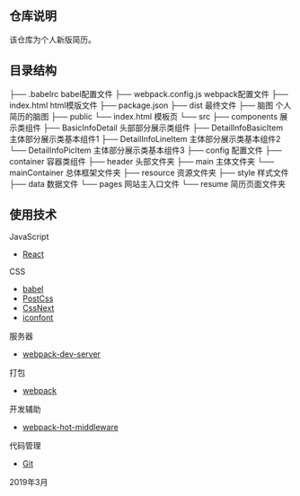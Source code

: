 ## 仓库说明
该仓库为个人新版简历。

 ## 目录结构

├── .babelrc babel配置文件
├── webpack.config.js webpack配置文件
├── index.html html模版文件
├── package.json
├── dist 最终文件
├── 脑图 个人简历的脑图
├── public
    └── index.html 模板页
└── src
    ├── components 展示类组件
        ├── BasicInfoDetail 头部部分展示类组件
        ├── DetailInfoBasicItem 主体部分展示类基本组件1
        ├── DetailInfoLineItem 主体部分展示类基本组件2
        └── DetailInfoPicItem 主体部分展示类基本组件3
    ├── config 配置文件
    ├── container 容器类组件
        ├── header 头部文件夹
        ├── main 主体文件夹
        └── mainContainer 总体框架文件夹
    ├── resource 资源文件夹
    ├── style 样式文件
    ├── data 数据文件
    └── pages 网站主入口文件
        └── resume 简历页面文件夹

 ## 使用技术

JavaScript

- [React](https://reactjs.org/)

CSS

- [babel](https://babeljs.io/)
- [PostCss](https://www.npmjs.com/package/postcss)
- [CssNext](http://cssnext.io/)
- [iconfont](http://www.iconfont.cn/)

服务器

- [webpack-dev-server](https://www.npmjs.com/package/webpack-dev-server)

打包

- [webpack](https://www.webpackjs.com/)

开发辅助

- [webpack-hot-middleware](https://www.npmjs.com/package/webpack-hot-middleware)

代码管理

- [Git](https://git-scm.com/)



2019年3月